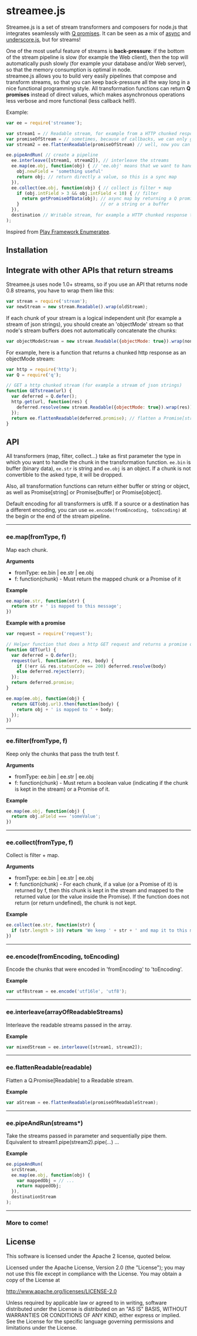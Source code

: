 # streamee.js

Streamee.js is a set of stream transformers and composers for node.js that integrates seamlessly with [Q promises](https://github.com/kriskowal/q). It can be seen as a mix of [async](https://github.com/caolan/async) and [underscore.js](http://underscorejs.org/), but for streams!

One of the most useful feature of streams is **back-pressure**: if the bottom of the stream pipeline is slow (for example the Web client), then the top will automatically push slowly (for example your database and/or Web server), so that the memory consumption is optimal in node.  
streamee.js allows you to build very easily pipelines that compose and transform streams, so that you can keep back-pressure all the way long in a nice functional programming style. All transformation functions can return **Q promises** instead of direct values, which makes asynchronous operations less verbose and more functional (less callback hell!).

Example:
```js
var ee = require('streamee');

var stream1 = // Readable stream, for example from a HTTP chunked response, a MongoDB response, ...
var promiseOfStream = // sometimes, because of callbacks, we can only get a Q.Promise[Readable] instead of a Readable
var stream2 = ee.flattenReadable(promiseOfStream) // well, now you can flatten it!

ee.pipeAndRun( // create a pipeline
  ee.interleave([stream1, stream2]), // interleave the streams
  ee.map(ee.obj, function(obj) { // 'ee.obj' means that we want to handle the chunk as a json object
    obj.newField = 'something useful'
    return obj; // return directly a value, so this is a sync map
  }),
  ee.collect(ee.obj, function(obj) { // collect is filter + map
    if (obj.intField > 3 && obj.intField < 10) { // filter
      return getPromiseOfData(obj); // async map by returning a Q promise. The promise can contain either an object 
    }                               // or a string or a buffer
  }),
  destination // Writable stream, for example a HTTP chunked response toward a Web client or a Websocket connection
);
```

Inspired from [Play Framework Enumeratee](http://www.playframework.com/documentation/2.1.1/Enumeratees).

## Installation

## Integrate with other APIs that return streams
Streamee.js uses node 1.0+ streams, so if you use an API that returns node 0.8 streams, you have to wrap them like this:
```js
var stream = require('stream');
var newStream = new stream.Readable().wrap(oldStream);
```

If each chunk of your stream is a logical independent unit (for example a stream of json strings),
you should create an 'objectMode' stream so that node's stream buffers does not automatically concatenate the chunks:
```js
var objectModeStream = new stream.Readable({objectMode: true}).wrap(nonObjectModeStream);
```

For example, here is a function that returns a chunked http response as an objectMode stream:
```js
var http = require('http');
var Q = require('q');

// GET a http chunked stream (for example a stream of json strings)
function GETstream(url) {
  var deferred = Q.defer();
  http.get(url, function(res) { 
    deferred.resolve(new stream.Readable({objectMode: true}).wrap(res));
  });
  return ee.flattenReadable(deferred.promise); // flatten a Promise[stream.Readable] to a stream.Readable
}
```

## API
All transformers (map, filter, collect...) take as first parameter the type in which you want to handle the chunk in the transformation function. ```ee.bin``` is buffer (binary data), ```ee.str``` is string and ```ee.obj``` is an object. If a chunk is not
convertible to the asked type, it will be dropped.

Also, all transformation functions can return either buffer or string or object, as well as Promise[string] or
Promise[buffer] or Promise[object].

Default encoding for all transformers is utf8. If a source or a destination has a different encoding, you can use 
```ee.encode(fromEncoding, toEncoding)``` at the begin or the end of the stream pipeline.

---------------------------------------

### ee.map(fromType, f)
Map each chunk.

**Arguments**
*  fromType: ee.bin | ee.str | ee.obj
*  f: function(chunk) - Must return the mapped chunk or a Promise of it

**Example**
```js
ee.map(ee.str, function(str) {
  return str + ' is mapped to this message';
})
```

**Example with a promise**
```js
var request = require('request');

// Helper function that does a http GET request and returns a promise of the response body
function GET(url) {
  var deferred = Q.defer();
  request(url, function(err, res, body) {
    if (!err && res.statusCode == 200) deferred.resolve(body)
    else deferred.reject(err);
  });
  return deferred.promise;
}

ee.map(ee.obj, function(obj) {
  return GET(obj.url).then(function(body) {
    return obj + ' is mapped to ' + body;
  });
})
```

---------------------------------------

### ee.filter(fromType, f)
Keep only the chunks that pass the truth test f.

**Arguments**
*  fromType: ee.bin | ee.str | ee.obj
*  f: function(chunk) - Must return a boolean value (indicating if the chunk is kept in the stream) or a Promise of it.

**Example**
```js
ee.map(ee.obj, function(obj) {
  return obj.aField === 'someValue';
})
```

---------------------------------------

### ee.collect(fromType, f)
Collect is filter + map.

**Arguments** 
*  fromType: ee.bin | ee.str | ee.obj
*  f: function(chunk) - For each chunk, if a value (or a Promise of it) is returned by f, then this chunk is kept in
the stream and mapped to the returned value (or the value inside the Promise). If the function does not return (or return 
undefined), the chunk is not kept.

**Example**
```js
ee.collect(ee.str, function(str) {
  if (str.length > 10) return 'We keep ' + str + ' and map it to this message';
})
```

---------------------------------------

### ee.encode(fromEncoding, toEncoding)
Encode the chunks that were encoded in 'fromEncoding' to 'toEncoding'.

**Example**
```js
var utf8stream = ee.encode('utf16le', 'utf8');
```

---------------------------------------

### ee.interleave(arrayOfReadableStreams)
Interleave the readable streams passed in the array.

**Example**
```js
var mixedStream = ee.interleave([stream1, stream2]);
```

---------------------------------------

### ee.flattenReadable(readable)
Flatten a Q.Promise[Readable] to a Readable stream.

**Example**
```js
var aStream = ee.flattenReadable(promiseOfReadableStream);
```

---------------------------------------

### ee.pipeAndRun(streams*)
Take the streams passed in parameter and sequentially pipe them. Equivalent to stream1.pipe(stream2).pipe(...) ...

**Example**
```js
ee.pipeAndRun(
  srcStream,
  ee.map(ee.obj, function(obj) {
    var mappedObj = // ...
    return mappedObj;
  }),
  destinationStream
);
```

---------------------------------------

### More to come!

## License
This software is licensed under the Apache 2 license, quoted below.

Licensed under the Apache License, Version 2.0 (the "License"); you may not use this file except in compliance with the License. You may obtain a copy of the License at

http://www.apache.org/licenses/LICENSE-2.0

Unless required by applicable law or agreed to in writing, software distributed under the License is distributed on an "AS IS" BASIS, WITHOUT WARRANTIES OR CONDITIONS OF ANY KIND, either express or implied. See the License for the specific language governing permissions and limitations under the License.
